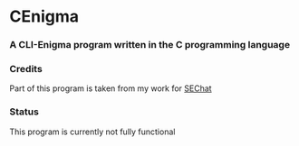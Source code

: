# CEnigma
### A CLI-Enigma program written in the C programming language

### Credits
Part of this program is taken from my work for
[SEChat](https://github.com/b0iizz/SEChat)

### Status
This program is currently not fully functional
